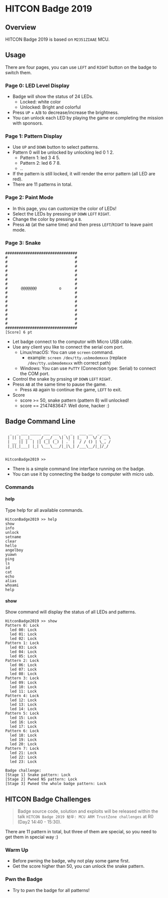 # HITCON Badge 2019
## Overview
HITCON Badge 2019 is based on `M2351ZIAAE` MCU. 
## Usage
There are four pages, you can use `LEFT` and `RIGHT` button on the badge to switch them.
### Page 0: LED Level Display
* Badge will show the status of 24 LEDs.
    * Locked: white color
    * Unlocked: Bright and colorful
* Press `UP` + `A`/`B` to decrease/increase the brightness.
* You can unlock each LED by playing the game or completing the mission with sponsors.
### Page 1: Pattern Display
* Use `UP` and `DOWN` button to select patterns.
* Pattern 0 will be unlocked by unlocking led 0 1 2.
    * Pattern 1: led 3 4 5.
    * Pattern 2: led 6 7 8.
    * ..
* If the pattern is still locked, it will render the error pattern (all LED are red).
* There are 11 patterns in total.
### Page 2: Paint Mode
* In this page, you can customize the color of LEDs!
* Select the LEDs by pressing `UP` `DOWN` `LEFT` `RIGHT`.
* Change the color by pressing `A` `B`.
* Press `AB` (at the same time) and then press `LEFT`/`RIGHT` to leave paint mode.
### Page 3: Snake
```
################################
#                              #
#                              #                                   
#                              #                                   
#                              #                                   
#                              #                                   
#                              #                                   
#                              #                                   
#      @@@@@@@          o      #                                   
#                              #                                   
#                              #                                   
#                              #                                   
#                              #                                   
#                              #
#                              #
#                              # 
#                              #
################################
[Score] 6 pt
```
* Let badge connect to the computor with Micro USB cable.
* Use any client you like to connect the serial com port.
    * Linux/macOS: You can use `screen` command.
        * example: `screen /dev/tty.usbmodemxxx` (replace `/dev/tty.usbmodemxxx` with correct path)
    * Windows: You can use `PuTTY` (Connection type: Serial) to connect the COM port.
* Control the snake by prssing `UP` `DOWN` `LEFT` `RIGHT`.
* Press `AB` at the same time to pause the game.
    * Press `AB` again to continue the game, `LEFT` to exit.
* Score
    * score >= 50, snake pattern (pattern 8) will unlocked!
    * score == 2147483647: Well done, hacker :)
## Badge Command Line
```
  _  _ ___ _____ ___ ___  _  _   ___ __  _ ___
 | || |_ _|_   _/ __/ _ \| \| | |_  )  \/ / _ \
 | __ || |  | || (_| (_) | .` |  / / () | \_, /
 |_||_|___| |_| \___\___/|_|\_| /___\__/|_|/_/


HitconBadge2019 >>
```
* There is a simple command line interface running on the badge.
* You can use it by connecting the badge to computer with micro usb.
### Commands
#### help
Type help for all available commands.
```
HitconBadge2019 >> help
show
info
unlock
setname
clear
hello
angelboy
yuawn
ping
ls
id
cat
echo
alias
whoami
help
```
#### show
Show command will display the status of all LEDs and patterns.
```
HitconBadge2019 >> show
Pattern 0: Lock
  led 00: Lock
  led 01: Lock
  led 02: Lock
Pattern 1: Lock
  led 03: Lock
  led 04: Lock
  led 05: Lock
Pattern 2: Lock
  led 06: Lock
  led 07: Lock
  led 08: Lock
Pattern 3: Lock
  led 09: Lock
  led 10: Lock
  led 11: Lock
Pattern 4: Lock
  led 12: Lock
  led 13: Lock
  led 14: Lock
Pattern 5: Lock
  led 15: Lock
  led 16: Lock
  led 17: Lock
Pattern 6: Lock
  led 18: Lock
  led 19: Lock
  led 20: Lock
Pattern 7: Lock
  led 21: Lock
  led 22: Lock
  led 23: Lock

Badge challenge:
[Stage 1] Snake pattern: Lock
[Stage 2] Pwned NS pattern: Lock
[Stage 3] Pwned the whole badge pattern: Lock
```
## HITCON Badge Challenges
> Badge source code, solution and exploits will be released within the talk `HITCON Badge 2019 秘辛: MCU ARM TrustZone challenges` at R0 (Day2 14:40 - 15:30).

There are 11 pattern in total, but three of them are special, so you need to get them in special way :)
### Warm Up
* Before pwning the badge, why not play some game first.
* Get the score higher than 50, you can unlock the snake pattern.
### Pwn the Badge
* Try to pwn the badge for all patterns!
